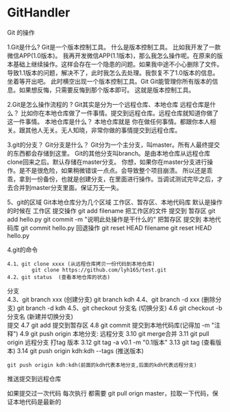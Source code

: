 # GitHandler
Git 的操作

1.Git是什么?
	Git是一个版本控制工具。
		什么是版本控制工具。
			比如我开发了一款微信APP(1.0版本)。
			我再开发微信APP(1.1版本)，那么我怎么操作呢。在原来的版本基础上继续操作。这样会存在一个隐患的问题。如果我中途不小心删除了文件。导致1.1版本的问题，解决不了，此时我怎么去处理。我恢复不了1.0版本的信息。坐着等开出吧。
		此时横空出现一个版本控制工具。Git
		Git能管理你所有版本的信息。如果想反悔，只需要反悔到那个版本即可。
		这就是版本控制工具。

2.Git是怎么操作流程的	?
	Git其实是分为一个远程仓库、本地仓库
		远程仓库是什么？
			比如你在本地仓库做了一件事情。提交到远程仓库。远程仓库就知道你做了这一件事情。
		本地仓库是什么？
			本地仓库就是 你在做任何事情。都跟你本人相关。跟其他人无关。无人知晓，非常你做的事情提交到远程仓库。	

3.git的分支？
	Git分支是什么？
		Git分为一个主分支，叫master。所有人最终提交的东西都会存储到这里。
		Git的其他分支叫branch。是由本地仓库从远程仓库clone回来之后。默认存储在master分支。
			你想，如果你在master分支进行操作。是不是很危险，如果稍微错误一点点。会导致整个项目崩溃。
			所以还是乖乖，拿到一份备份，也就是创建分支，在里面进行操作。当调试测试完毕之后，才去合并到master分支里面。保证万无一失。



5、git的区域
	Git本地仓库分为几个区域
		工作区、暂存区、本地代码库
	默认是操作的时候在 工作区
	提交操作
		git add filename 把工作区的文件 提交到 暂存区
			git add hello.py
		git commit -m "说明此处操作是干什么的" 把暂存区 提交到 本地代码库
			git commit hello.py
	回退操作
		git	reset HEAD filename 
			git	reset HEAD hello.py 

4.git的命令

	4.1、git clone xxxx (从远程仓库拷贝一份代码到本地仓库)
			git clone https://github.com/lyh165/test.git
	4.2、git status  (查看本地仓库的状态)
分支	
	4.3、git branch xxx  (创建分支)
			git branch kdh
	4.4、git branch -d xxx 	(删除分支)
			git branch -d kdh
	4.5、git checkout 分支名 (切换分支)
	4.6 git checkout -b 分支名 (新建并切换分支)		
提交
	4.7 git add 提交到暂存区
	4.8 git commit 提交到本地代码库(记得加 -m "注释")
	4.9 git push origin 本地分支: 远程分支
	3.10 git merge合并
	3.11 git pull origin 远程分支
打tag 版本
	3.12 git tag -a v0.1 -m "0.1版本"
	3.13 git tag 	(查看版本)
	3.14 git push origin kdh:kdh --tags (推送版本)


	git push origin kdh:kdh(前面的kdh代表本地分支,后面的kdh代表远程分支)
推送提交到远程仓库	


如果提交过一次代码
每次执行 都需要 git pull orign master，拉取一下代码，保证本地代码是最新的





